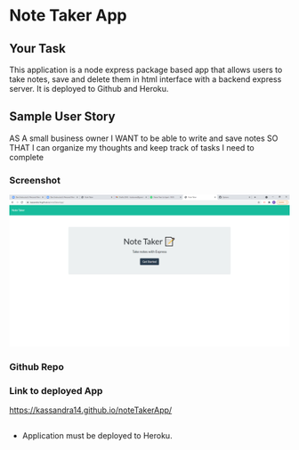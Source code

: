 # Note Taker App

## Your Task

This application is a node express package based app that allows users to take notes, save and delete them in html interface with a backend express server.  It is deployed to Github and Heroku.


## Sample User Story

AS A small business owner
I WANT to be able to write and save notes
SO THAT I can organize my thoughts and keep track of tasks I need to complete

### Screenshot

![](2021-04-06-21-53-06.png)

### Github Repo


### Link to deployed App

https://kassandra14.github.io/noteTakerApp/



## 



  * Application must be deployed to Heroku.

